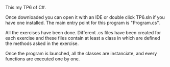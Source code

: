 This my TP6 of C#.

Once downloaded you can open it with an IDE or double click TP6.sln if you have one installed. The main entry point for this program is "Program.cs".

All the exercises have been done. Different .cs files have been created for each exercise and these files contain at least a class in which are defined the methods asked in the exercise.

Once the program is launched, all the classes are instanciate, and every functions are executed one by one.
